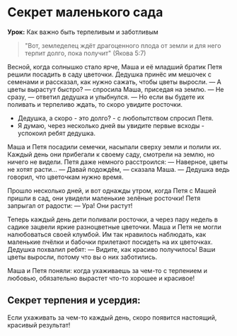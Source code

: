 # Секрет маленького сада

**Урок:** Как важно быть терпеливым и заботливым

> "Вот, земледелец ждёт драгоценного плода от земли и для него терпит долго, пока получит" (Якова 5:7)

Весной, когда солнышко стало ярче, Маша и её младший братик Петя решили посадить в саду цветочки. Дедушка принёс им мешочек с семенами и рассказал, как нужно сажать, чтобы цветы выросли.
— А цветы вырастут быстро? — спросила Маша, приседая на землю.
— Не сразу, — ответил дедушка и улыбнулся. — Но если вы будете их поливать и терпеливо ждать, то скоро увидите росточки.
- Дедушка, а скоро - это долго? - с любопытством спросил Петя.
- Я думаю, через несколько дней вы увидите первые всходы - успокоил ребят дедушка.  

Маша и Петя посадили семечки, насыпали сверху земли и полили их. Каждый день они прибегали к своему саду, смотрели на землю, но ничего не видели. Петя даже немного расстроился:
— Наверное, цветы не хотят расти...
— Давай подождём, — сказала Маша. — Дедушка ведь говорил, что цветочкам нужно время.

Прошло несколько дней, и вот однажды утром, когда Петя с Машей пришли в сад, они увидели маленькие зелёные росточки! Петя запрыгал от радости:
— Ура! Они растут!

Теперь каждый день дети поливали росточки, а через пару недель в садике зацвели яркие разноцветные цветочки. Маша и Петя не могли налюбоваться своей клумбой. Им так нравилось наблюдать, как маленькие пчёлки и бабочки прилетают посидеть на их цветочках. Дедушка похвалил ребят:
— Видите, как красиво получилось! Ваши цветы выросли, потому что вы о них заботились.

Маша и Петя поняли: когда ухаживаешь за чем-то с терпением и любовью, обязательно вырастет что-то хорошее и красивое!

## Секрет терпения и усердия:
Если ухаживать за чем-то каждый день, скоро появится настоящий, красивый результат!
